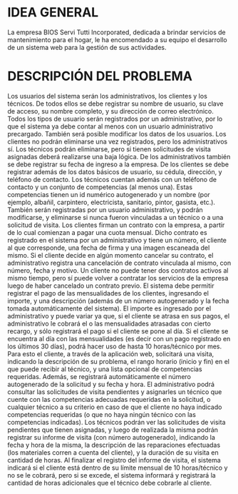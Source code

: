 # IDEA GENERAL
La empresa BIOS Servi Tutti Incorporated, dedicada a brindar servicios de mantenimiento para el
hogar, le ha encomendado a su equipo el desarrollo de un sistema web para la gestión de sus actividades.
# DESCRIPCIÓN DEL PROBLEMA
Los usuarios del sistema serán los administrativos, los clientes y los técnicos. De todos ellos se debe
registrar su nombre de usuario, su clave de acceso, su nombre completo, y su dirección de correo
electrónico. Todos los tipos de usuario serán registrados por un administrativo, por lo que el sistema
ya debe contar al menos con un usuario administrativo precargado. También será posible modificar
los datos de los usuarios. Los clientes no podrán eliminarse una vez registrados, pero los
administrativos sí. Los técnicos podrán eliminarse, pero si tienen solicitudes de visita asignadas deberá
realizarse una baja lógica.
De los administrativos también se debe registrar su fecha de ingreso a la empresa.
De los clientes se debe registrar además de los datos básicos de usuario, su cédula, dirección, y
teléfono de contacto.
Los técnicos cuentan además con un teléfono de contacto y un conjunto de competencias (al menos
una). Estas competencias tienen un id numérico autogenerado y un nombre (por ejemplo, albañil,
carpintero, electricista, sanitario, pintor, gasista, etc.). También serán registradas por un usuario
administrativo, y podrán modificarse, y eliminarse si nunca fueron vinculadas a un técnico o a una
solicitud de visita.
Los clientes firman un contrato con la empresa, a partir de lo cual comienzan a pagar una cuota
mensual. Dicho contrato es registrado en el sistema por un administrativo y tiene un número, el
cliente al que corresponde, una fecha de firma y una imagen escaneada del mismo. Si el cliente decide
en algún momento cancelar su contrato, el administrativo registra una cancelación de contrato
vinculada al mismo, con número, fecha y motivo. Un cliente no puede tener dos contratos activos al
mismo tiempo, pero sí puede volver a contratar los servicios de la empresa luego de haber cancelado
un contrato previo.
El sistema debe permitir registrar el pago de las mensualidades de los clientes, ingresando el importe,
y una descripción (además de un número autogenerado y la fecha tomada automáticamente del
sistema). El importe es ingresado por el administrativo y puede variar ya que, si el cliente se atrasa en
sus pagos, el administrativo le cobrará el o las mensualidades atrasadas con cierto recargo, y sólo
registrará el pago si el cliente se pone al día.
Si el cliente se encuentra al día con las mensualidades (es decir con un pago registrado en los últimos
30 días), podrá hacer uso de hasta 10 horas/técnico por mes. Para esto el cliente, a través de la
aplicación web, solicitará una visita, indicando la descripción de su problema, el rango horario
(inicio y fin) en el que puede recibir al técnico, y una lista opcional de competencias requeridas. Además,
se registrará automáticamente el número autogenerado de la solicitud y su fecha y hora.
El administrativo podrá consultar las solicitudes de visita pendientes y asignarles un técnico que cuente
con las competencias adecuadas requeridas en la solicitud, o cualquier técnico a su criterio en caso de
que el cliente no haya indicado competencias requeridas (o que no haya ningún técnico con las
competencias indicadas).
Los técnicos podrán ver las solicitudes de visita pendientes que tienen asignadas, y luego de realizada
la misma podrán registrar su informe de visita (con número autogenerado), indicando la fecha y hora
de la misma, la descripción de las reparaciones efectuadas (los materiales corren a cuenta del
cliente), y la duración de su visita en cantidad de horas. Al finalizar el registro del informe de visita,
el sistema indicará si el cliente está dentro de su límite mensual de 10 horas/técnico y no se le cobrará,
pero si se excede, el sistema informará y registrará la cantidad de horas adicionales que el técnico debe
cobrarle al cliente.
